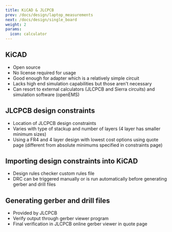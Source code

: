 ```yaml
---
title: KiCAD & JLCPCB
prev: /docs/design/laptop_measurements
next: /docs/design/single_board
weight: 2
params:
  icon: calculator
---
```


## KiCAD
- Open source
- No license required for usage
- Good enough for adapter which is a relatively simple circuit
- Lacks high end simulation capabilities but those aren't necessary
- Can resort to external calculators (JLCPCB and Sierra circuits) and simulation software (openEMS)

## JLCPCB design constraints
- Location of JLCPCB design constraints
- Varies with type of stackup and number of layers (4 layer has smaller minimum sizes)
- Using a FR4 and 4 layer design with lowest cost options using quote page (different from absolute minimums specified in constraints page)

## Importing design constraints into KiCAD
- Design rules checker custom rules file
- DRC can be triggered manually or is run automatically before generating gerber and drill files

## Generating gerber and drill files
- Provided by JLCPCB
- Verify output through gerber viewer program
- Final verification in JLCPCB online gerber viewer in quote page
